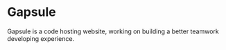 # Gapsule

Gapsule is a code hosting website, working on building a better teamwork developing experience.
